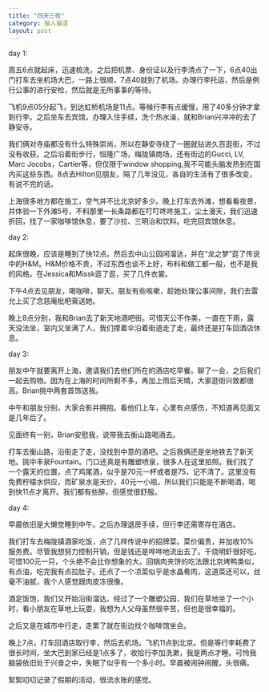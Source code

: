 ```yaml
---
title: "四天三夜"
category: 猫人猫语
layout: post
---
```

day 1:

周五6点就起床，迅速梳洗，之后把机票、身份证以及行李清点了一下，6点40出门打车去坐机场大巴，一路上很顺，7点40就到了机场。办理行李托运，然后是例行公事的进行安检，然后就是无所事事的等待。

飞机9点05分起飞，到达虹桥机场是11点。等候行李有点缓慢，用了40多分钟才拿到行李。之后坐车去宾馆，办理入住手续，洗个热水澡，就和Brian兴冲冲的去了静安寺。

我们俩对寺庙都没有什么特殊崇尚，所以在静安寺绕了一圈就钻进久百逛街，不过没有收获。之后沿着街步行，恒隆广场，梅陇镇商场，还有街边的Gucci, LV, Marc Jocobs，Cartier等，但仅限于window shopping,我不可能头脑发热到在国内买这些东西。8点去Hilton见朋友，隔了几年没见，各自的生活有了很多改变，有说不完的话。

上海很多地方都在施工，空气并不比北京好多少。晚上打车去外滩，想看看夜景，并体验一下外滩5号，不料那里一长条路都在叮叮咚咚施工，尘土漫天，我们迅速折回，找了一家咖啡馆休息，要了沙拉、三明治和饮料。吃完回宾馆休息。

day 2:

起床很晚，应该是睡到了快12点。然后去中山公园闲溜达，并在“龙之梦”逛了传说中的H&M。H&M价格不贵，不过东西也谈不上好，布料和做工都一般，也不是我的风格。在Jessica和Missk逛了逛，买了几件衣裳。

下午4点去见朋友，喝咖啡，聊天。朋友有些咳嗽，趁她处理公事间隙，我们去雷允上买了念慈庵枇杷膏送她。

晚上8点分别，我和Brian去了新天地酒吧街。可惜天公不作美，一直在下雨，露天没法坐，室内又坐满了人，我们撑着伞沿着街道走了走，最终还是打车回酒店休息。

day 3:

朋友中午就要离开上海，邀请我们去他们所在的酒店吃早餐。聊了一会，之后我们一起去购物。因为在上海的时间所剩不多，再加上雨后天晴，大家逛街兴致都很高。Brian挑中两套首饰送我。

中午和朋友分别，大家合影并拥抱。看他们上车，心里有点感伤，不知道再见面又是几年后了。

见面终有一别，Brian安慰我，说带我去衡山路喝酒去。

打车去衡山路，沿街走了走，没找到中意的酒吧。之后我俩还是坐地铁去了新天地。挑中丰泉Fountain。门口还真是有雕塑喷泉，很多人在这里拍照。我们找了一个露天的位置，点了鸡尾酒，似乎是70元一杯或者是75，记不清了。这里没有免费柠檬水供应，而矿泉水是天价，40元一小瓶，所以我们只能是不断喝酒，喝到快11点才离开。我们都有些醉，但感觉很舒服。

day 4:

早晨依旧是大懒觉睡到中午。之后办理退房手续，但行李还需寄存在酒店。

我们打车去梅陇镇酒家吃饭，点了几样传说中的招牌菜。菜价偏贵，并加收10%服务费。尽管我想努力控制开销，但是钱还是哗哗地流出去了。干烧明虾很好吃，可惜100元一只，个头绝不会比你想象的大。回锅肉夹饼的吃法跟北京烤鸭类似，有点油，吃完我有点拉肚子。还点了一个凉菜似乎是水晶肴肉，这道菜还可以，丝毫不油腻，我个人感觉跟肉皮冻很像。

酒足饭饱，我们又开始沿街溜达。经过了一个雕塑公园，我们在草地坐了一个小时，看小朋友在草地上玩耍，我想为人父母虽然很辛苦，但也是很幸福的。

之后又是在城市中行走，走累了就在街边找个咖啡馆坐会。

晚上7点，打车回酒店取行李，然后去机场。飞机11点到北京。但是等行李耗费了很长时间，坐大巴到家已经是1点多了，收拾行李加洗漱，我是两点才睡。可怜我脑袋依旧处于兴奋之中，失眠了似乎有一个多小时。早晨被闹钟闹醒，头很痛。

絮絮叨叨记录了假期的活动，很流水账的感觉。

